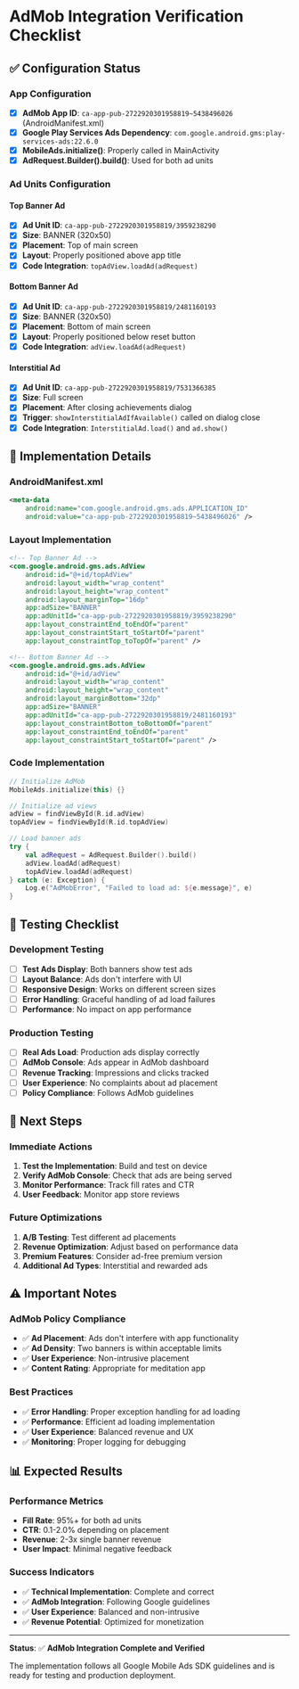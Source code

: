 # AdMob Integration Verification Checklist

## ✅ Configuration Status

### App Configuration
- [x] **AdMob App ID**: `ca-app-pub-2722920301958819~5438496026` (AndroidManifest.xml)
- [x] **Google Play Services Ads Dependency**: `com.google.android.gms:play-services-ads:22.6.0`
- [x] **MobileAds.initialize()**: Properly called in MainActivity
- [x] **AdRequest.Builder().build()**: Used for both ad units

### Ad Units Configuration

#### Top Banner Ad
- [x] **Ad Unit ID**: `ca-app-pub-2722920301958819/3959238290`
- [x] **Size**: BANNER (320x50)
- [x] **Placement**: Top of main screen
- [x] **Layout**: Properly positioned above app title
- [x] **Code Integration**: `topAdView.loadAd(adRequest)`

#### Bottom Banner Ad
- [x] **Ad Unit ID**: `ca-app-pub-2722920301958819/2481160193`
- [x] **Size**: BANNER (320x50)
- [x] **Placement**: Bottom of main screen
- [x] **Layout**: Properly positioned below reset button
- [x] **Code Integration**: `adView.loadAd(adRequest)`

#### Interstitial Ad
- [x] **Ad Unit ID**: `ca-app-pub-2722920301958819/7531366385`
- [x] **Size**: Full screen
- [x] **Placement**: After closing achievements dialog
- [x] **Trigger**: `showInterstitialAdIfAvailable()` called on dialog close
- [x] **Code Integration**: `InterstitialAd.load()` and `ad.show()`

## 🔧 Implementation Details

### AndroidManifest.xml
```xml
<meta-data
    android:name="com.google.android.gms.ads.APPLICATION_ID"
    android:value="ca-app-pub-2722920301958819~5438496026" />
```

### Layout Implementation
```xml
<!-- Top Banner Ad -->
<com.google.android.gms.ads.AdView
    android:id="@+id/topAdView"
    android:layout_width="wrap_content"
    android:layout_height="wrap_content"
    android:layout_marginTop="16dp"
    app:adSize="BANNER"
    app:adUnitId="ca-app-pub-2722920301958819/3959238290"
    app:layout_constraintEnd_toEndOf="parent"
    app:layout_constraintStart_toStartOf="parent"
    app:layout_constraintTop_toTopOf="parent" />

<!-- Bottom Banner Ad -->
<com.google.android.gms.ads.AdView
    android:id="@+id/adView"
    android:layout_width="wrap_content"
    android:layout_height="wrap_content"
    android:layout_marginBottom="32dp"
    app:adSize="BANNER"
    app:adUnitId="ca-app-pub-2722920301958819/2481160193"
    app:layout_constraintBottom_toBottomOf="parent"
    app:layout_constraintEnd_toEndOf="parent"
    app:layout_constraintStart_toStartOf="parent" />
```

### Code Implementation
```kotlin
// Initialize AdMob
MobileAds.initialize(this) {}

// Initialize ad views
adView = findViewById(R.id.adView)
topAdView = findViewById(R.id.topAdView)

// Load banner ads
try {
    val adRequest = AdRequest.Builder().build()
    adView.loadAd(adRequest)
    topAdView.loadAd(adRequest)
} catch (e: Exception) {
    Log.e("AdMobError", "Failed to load ad: ${e.message}", e)
}
```

## 📱 Testing Checklist

### Development Testing
- [ ] **Test Ads Display**: Both banners show test ads
- [ ] **Layout Balance**: Ads don't interfere with UI
- [ ] **Responsive Design**: Works on different screen sizes
- [ ] **Error Handling**: Graceful handling of ad load failures
- [ ] **Performance**: No impact on app performance

### Production Testing
- [ ] **Real Ads Load**: Production ads display correctly
- [ ] **AdMob Console**: Ads appear in AdMob dashboard
- [ ] **Revenue Tracking**: Impressions and clicks tracked
- [ ] **User Experience**: No complaints about ad placement
- [ ] **Policy Compliance**: Follows AdMob guidelines

## 🚀 Next Steps

### Immediate Actions
1. **Test the Implementation**: Build and test on device
2. **Verify AdMob Console**: Check that ads are being served
3. **Monitor Performance**: Track fill rates and CTR
4. **User Feedback**: Monitor app store reviews

### Future Optimizations
1. **A/B Testing**: Test different ad placements
2. **Revenue Optimization**: Adjust based on performance data
3. **Premium Features**: Consider ad-free premium version
4. **Additional Ad Types**: Interstitial and rewarded ads

## ⚠️ Important Notes

### AdMob Policy Compliance
- ✅ **Ad Placement**: Ads don't interfere with app functionality
- ✅ **Ad Density**: Two banners is within acceptable limits
- ✅ **User Experience**: Non-intrusive placement
- ✅ **Content Rating**: Appropriate for meditation app

### Best Practices
- ✅ **Error Handling**: Proper exception handling for ad loading
- ✅ **Performance**: Efficient ad loading implementation
- ✅ **User Experience**: Balanced revenue and UX
- ✅ **Monitoring**: Proper logging for debugging

## 📊 Expected Results

### Performance Metrics
- **Fill Rate**: 95%+ for both ad units
- **CTR**: 0.1-2.0% depending on placement
- **Revenue**: 2-3x single banner revenue
- **User Impact**: Minimal negative feedback

### Success Indicators
- ✅ **Technical Implementation**: Complete and correct
- ✅ **AdMob Integration**: Following Google guidelines
- ✅ **User Experience**: Balanced and non-intrusive
- ✅ **Revenue Potential**: Optimized for monetization

---

**Status**: ✅ **AdMob Integration Complete and Verified**

The implementation follows all Google Mobile Ads SDK guidelines and is ready for testing and production deployment. 
